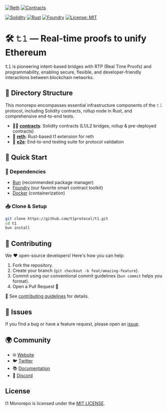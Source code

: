 [![Reth](https://github.com/t1protocol/t1/actions/workflows/reth.yml/badge.svg)](https://github.com/t1protocol/t1/actions/workflows/reth.yml)
[![Contracts](https://github.com/t1protocol/t1/actions/workflows/contracts.yml/badge.svg)](https://github.com/t1protocol/t1/actions/workflows/contracts.yml)

[![Solidity][solidity-badge]][solidity]
[![Rust][rust-badge]][rust]
[![Foundry][foundry-badge]][foundry]
[![License: MIT][license-badge]][license]

[solidity]: https://soliditylang.org/
[solidity-badge]: https://img.shields.io/badge/Solidity-%5E0.8-blueviolet?logo=solidity
[rust]: https://www.rust-lang.org/
[rust-badge]: https://img.shields.io/badge/Rust-stable-orange?logo=rust
[foundry]: https://getfoundry.sh/
[foundry-badge]: https://img.shields.io/badge/Built%20with-Foundry-FFDB1C.svg
[license]: https://opensource.org/licenses/MIT
[license-badge]: https://img.shields.io/badge/License-MIT-blue.svg

# 🛠️ 𝚝𝟷 — Real-time proofs to unify Ethereum

**𝚝𝟷** is pioneering intent-based bridges with RTP (Real Time Proofs) and programmability, enabling secure, flexible, and developer-friendly interactions between blockchain networks.

## 📂 Directory Structure

This monorepo encompasses essential infrastructure components of the 𝚝𝟷 protocol, including Solidity contracts, rollup node in Rust, and comprehensive end-to-end tests.

- 🧑‍💻 **[contracts](./contracts/README.md)**: Solidity contracts (L1/L2 bridges, rollup & pre-deployed contracts)
- 🦀 **[reth](./reth/README.md)**: Rust-based t1 extension for reth
- 🧪 **[e2e](./e2e/README.md)**: End-to-end testing suite for protocol validation

## 🚧 Quick Start

### 🧰 Dependencies

- [Bun](https://bun.sh/) (recommended package manager)
- [Foundry](https://getfoundry.sh/) (our favorite smart contract toolkit)
- [Docker](https://docs.docker.com/get-docker/) (containerization)

### 📥 Clone & Setup
```bash
git clone https://github.com/t1protocol/t1.git
cd t1
bun install
```

## 💬 Contributing

We ❤️ open-source developers! Here's how you can help:

1. Fork the repository.
2. Create your branch (`git checkout -b feat/amazing-feature`).
3. Commit using our conventional commit guidelines (`bun commit` helps you format).
4. Open a Pull Request 🎉

📖 See [contributing guidelines](CONTRIBUTING.md) for details.

## 👾 Issues

If you find a bug or have a feature request, please open an [issue](https://github.com/t1protocol/t1/issues).

## 🌍 Community
- 🌐 [Website](https://t1protocol.com/)
- 🐦 [Twitter](https://twitter.com/t1protocol)
- 📚 [Documentation](https://docs.t1protocol.com/)
- 💬 [Discord](https://discord.gg/C6kDaJS5)

## License

t1 Monorepo is licensed under the [MIT LICENSE](./LICENSE).
